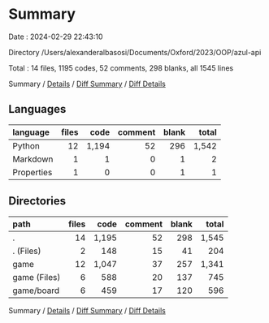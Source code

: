 # Summary

Date : 2024-02-29 22:43:10

Directory /Users/alexanderalbasosi/Documents/Oxford/2023/OOP/azul-api

Total : 14 files,  1195 codes, 52 comments, 298 blanks, all 1545 lines

Summary / [Details](details.md) / [Diff Summary](diff.md) / [Diff Details](diff-details.md)

## Languages
| language | files | code | comment | blank | total |
| :--- | ---: | ---: | ---: | ---: | ---: |
| Python | 12 | 1,194 | 52 | 296 | 1,542 |
| Markdown | 1 | 1 | 0 | 1 | 2 |
| Properties | 1 | 0 | 0 | 1 | 1 |

## Directories
| path | files | code | comment | blank | total |
| :--- | ---: | ---: | ---: | ---: | ---: |
| . | 14 | 1,195 | 52 | 298 | 1,545 |
| . (Files) | 2 | 148 | 15 | 41 | 204 |
| game | 12 | 1,047 | 37 | 257 | 1,341 |
| game (Files) | 6 | 588 | 20 | 137 | 745 |
| game/board | 6 | 459 | 17 | 120 | 596 |

Summary / [Details](details.md) / [Diff Summary](diff.md) / [Diff Details](diff-details.md)